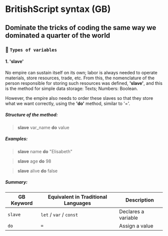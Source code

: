 # BritishScript syntax (GB)

## Dominate the tricks of coding the same way we dominated a quarter of the world

### 🧾 `Types of variables`

#### 1. **'slave'**
 No empire can sustain itself on its own; labor is always needed to operate materials, store resources, trade, etc. From this, the nomenclature of the person responsible for storing such resources was defined, **'slave'**, and this is the method for simple data storage:
 Texts;
 Numbers:
 Boolean.

 However, the empire also needs to order these slaves so that they store what we want correctly, using the **'do'** method, similar to '='.

##### Structure of the method:
> **slave** var_name **do** value

##### Examples:
> **slave** name **do** "Elisabeth"

> **slave** age **do** 98

> **slave** alive **do** false

##### Summary:
| GB Keyword | Equivalent in Traditional Languages | Description |
|------------|-------------------------------------|-------------|
| `slave`    | `let` / `var` / `const`             | Declares a variable |
| `do`       | `=`                                 | Assign a value |

